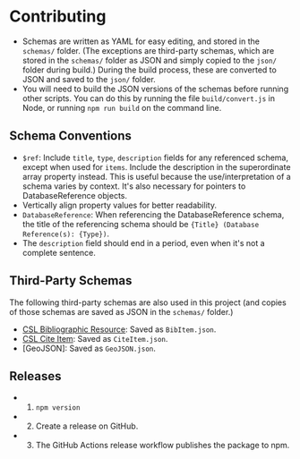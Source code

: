 # Contributing

- Schemas are written as YAML for easy editing, and stored in the `schemas/` folder. (The exceptions are third-party schemas, which are stored in the `schemas/` folder as JSON and simply copied to the `json/` folder during build.) During the build process, these are converted to JSON and saved to the `json/` folder.
- You will need to build the JSON versions of the schemas before running other scripts. You can do this by running the file `build/convert.js` in Node, or running `npm run build` on the command line.

## Schema Conventions

- `$ref`: Include `title`, `type`, `description` fields for any referenced schema, except when used for `items`. Include the description in the superordinate array property instead. This is useful because the use/interpretation of a schema varies by context. It's also necessary for pointers to DatabaseReference objects.
- Vertically align property values for better readability.
- `DatabaseReference`: When referencing the DatabaseReference schema, the title of the referencing schema should be `{Title} (Database Reference(s): {Type})`.
- The `description` field should end in a period, even when it's not a complete sentence.

## Third-Party Schemas

The following third-party schemas are also used in this project (and copies of those schemas are saved as JSON in the `schemas/` folder.)

- [CSL Bibliographic Resource](): Saved as `BibItem.json`.
- [CSL Cite Item](): Saved as `CiteItem.json`.
- [GeoJSON]: Saved as `GeoJSON.json`.

## Releases

- 1. `npm version`
- 2. Create a release on GitHub.
- 3. The GitHub Actions release workflow publishes the package to npm.
